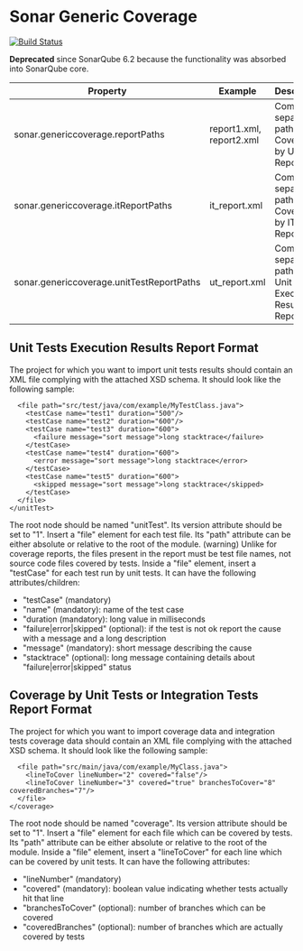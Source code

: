 Sonar Generic Coverage
======================

[![Build Status](https://api.travis-ci.org/SonarSource/sonar-generic-coverage.svg)](https://travis-ci.org/SonarSource/sonar-generic-coverage)

**Deprecated** since SonarQube 6.2 because the functionality was absorbed into SonarQube core.

| Property | Example | Description |
|---------|---------|--------|
| sonar.genericcoverage.reportPaths | report1.xml, report2.xml | Comma separated paths to the Coverage by UT Reports |
| sonar.genericcoverage.itReportPaths | it_report.xml | Comma separated paths to the Coverage by IT Reports |
| sonar.genericcoverage.unitTestReportPaths | ut_report.xml | Comma separated paths to the Unit Tests Execution Results Report|

## Unit Tests Execution Results Report Format
The project for which you want to import unit tests results should contain an XML file complying with the attached XSD schema.
It should look like the following sample:

```<unitTest version="1">
  <file path="src/test/java/com/example/MyTestClass.java">
    <testCase name="test1" duration="500"/>
    <testCase name="test2" duration="600"/>
    <testCase name="test3" duration="600">
      <failure message="sort message">long stacktrace</failure>
    </testCase>
    <testCase name="test4" duration="600">
      <error message="sort message">long stacktrace</error>
    </testCase>
    <testCase name="test5" duration="600">
      <skipped message="sort message">long stacktrace</skipped>
    </testCase>
  </file>
</unitTest>
```

The root node should be named "unitTest". Its version attribute should be set to "1".
Insert a "file" element for each test file. Its "path" attribute can be either absolute or relative to the root of the module.
(warning) Unlike for coverage reports, the files present in the report must be test file names, not source code files covered by tests.
Inside a "file" element, insert a "testCase" for each test run by unit tests. It can have the following attributes/children:

* "testCase" (mandatory)
* "name" (mandatory): name of the test case
* "duration (mandatory): long value in milliseconds
* "failure|error|skipped" (optional): if the test is not ok report the cause with a message and a long description
* "message" (mandatory): short message describing the cause
* "stacktrace" (optional): long message containing details about "failure|error|skipped" status

## Coverage by Unit Tests or Integration Tests Report Format
The project for which you want to import coverage data and integration tests coverage data should contain an XML file complying with the attached XSD schema.
It should look like the following sample:

```<coverage version="1">
  <file path="src/main/java/com/example/MyClass.java">
    <lineToCover lineNumber="2" covered="false"/>
    <lineToCover lineNumber="3" covered="true" branchesToCover="8" coveredBranches="7"/>
  </file>
</coverage>
```

The root node should be named "coverage". Its version attribute should be set to "1".
Insert a "file" element for each file which can be covered by tests. Its "path" attribute can be either absolute or relative to the root of the module.
Inside a "file" element, insert a "lineToCover" for each line which can be covered by unit tests. It can have the following attributes:
* "lineNumber" (mandatory)
* "covered" (mandatory): boolean value indicating whether tests actually hit that line
* "branchesToCover" (optional): number of branches which can be covered
* "coveredBranches" (optional): number of branches which are actually covered by tests
 
